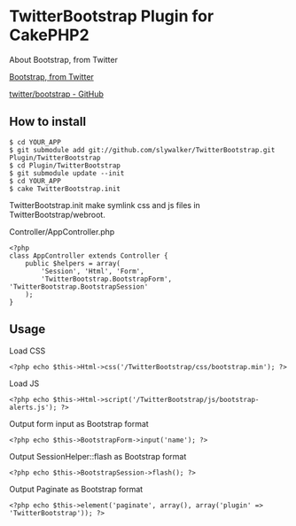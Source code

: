 TwitterBootstrap Plugin for CakePHP2
====================================

About Bootstrap, from Twitter

[Bootstrap, from Twitter](http://twitter.github.com/bootstrap/)

[twitter/bootstrap - GitHub](https://github.com/twitter/bootstrap)

How to install
--------------

	$ cd YOUR_APP
	$ git submodule add git://github.com/slywalker/TwitterBootstrap.git Plugin/TwitterBootstrap
	$ cd Plugin/TwitterBootstrap
	$ git submodule update --init
	$ cd YOUR_APP
	$ cake TwitterBootstrap.init

TwitterBootstrap.init make symlink css and js files in TwitterBootstrap/webroot.


Controller/AppController.php

	<?php
	class AppController extends Controller {
		public $helpers = array(
 			'Session', 'Html', 'Form',
 			'TwitterBootstrap.BootstrapForm', 'TwitterBootstrap.BootstrapSession'
 		);
	}

Usage
-----

Load CSS

	<?php echo $this->Html->css('/TwitterBootstrap/css/bootstrap.min'); ?>

Load JS

	<?php echo $this->Html->script('/TwitterBootstrap/js/bootstrap-alerts.js'); ?>

Output form input as Bootstrap format

	<?php echo $this->BootstrapForm->input('name'); ?>

Output SessionHelper::flash as Bootstrap format

	<?php echo $this->BootstrapSession->flash(); ?>
	
Output Paginate as Bootstrap format

	<?php echo $this->element('paginate', array(), array('plugin' => 'TwitterBootstrap')); ?>